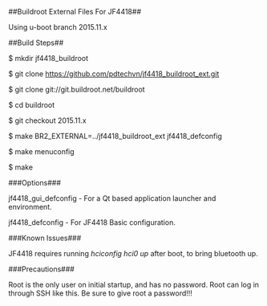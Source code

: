 ##Buildroot External Files For JF4418##
   
   Using u-boot branch 2015.11.x   
    
##Build Steps##

   $ mkdir jf4418_buildroot
   
   $ git clone https://github.com/pdtechvn/jf4418_buildroot_ext.git
   
   $ git clone git://git.buildroot.net/buildroot
   
   $ cd buildroot
   
   $ git checkout 2015.11.x
   
   $ make BR2_EXTERNAL=../jf4418_buildroot_ext jf4418_defconfig    
   
   $ make menuconfig
   
   $ make 

###Options###

jf4418_gui_defconfig - For a Qt based application launcher and environment.

jf4418_defconfig     - For JF4418 Basic configuration.

###Known Issues###

JF4418 requires running _hciconfig hci0 up_ after boot, to bring bluetooth up.

###Precautions###

Root is the only user on initial startup, and has no password. Root can log in through SSH like this. Be sure to give root a password!!!
